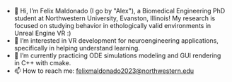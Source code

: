 - 👋 Hi, I’m Felix Maldonado (I go by "Alex"), a Biomedical Engineering PhD student at Northwestern University, Evanston, Illinois! My research is focused on studying behavior in ethologically valid environments in Unreal Engine VR :) 
- 👀 I’m interested in VR development for neuroengineering applications, specifically in helping understand learning.
- 🌱 I’m currently practicing ODE simulations modeling and GUI rendering in C++ with cmake.
- 📫 How to reach me: felixmaldonado2023@northwestern.edu

<!---
felixmaldonadoos/felixmaldonadoos is a ✨ special ✨ repository because its `README.md` (this file) appears on your GitHub profile.
You can click the Preview link to take a look at your changes.
--->
